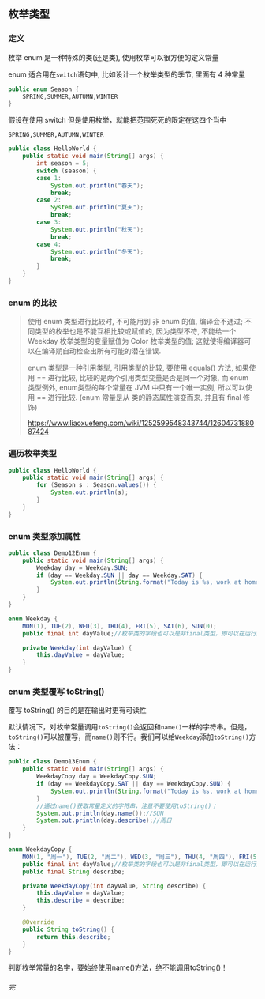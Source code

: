 ## 枚举类型

### 定义

枚举 enum 是一种特殊的类(还是类), 使用枚举可以很方便的定义常量

enum 适合用在`switch`语句中, 比如设计一个枚举类型的季节, 里面有 4 种常量

```java
public enum Season {
    SPRING,SUMMER,AUTUMN,WINTER
}
```

假设在使用 switch
但是使用枚举，就能把范围死死的限定在这四个当中

 `SPRING,SUMMER,AUTUMN,WINTER`

```java
public class HelloWorld {
    public static void main(String[] args) {
        int season = 5;
        switch (season) {
        case 1:
            System.out.println("春天");
            break;
        case 2:
            System.out.println("夏天");
            break;
        case 3:
            System.out.println("秋天");
            break;
        case 4:
            System.out.println("冬天");
            break;
        }
    }
}
```



### enum 的比较

> 使用 enum 类型进行比较时, 不可能用到 非 enum 的值, 编译会不通过; 不同类型的枚举也是不能互相比较或赋值的, 因为类型不符, 不能给一个 Weekday 枚举类型的变量赋值为 Color 枚举类型的值; 这就使得编译器可以在编译期自动检查出所有可能的潜在错误.
>
> 
>
> enum 类型是一种引用类型, 引用类型的比较, 要使用 equals() 方法, 如果使用 == 进行比较, 比较的是两个引用类型变量是否是同一个对象, 而 enum 类型例外, enum类型的每个常量在 JVM 中只有一个唯一实例, 所以可以使用 == 进行比较. (enum 常量是从 类的静态属性演变而来, 并且有 final 修饰)
>
> https://www.liaoxuefeng.com/wiki/1252599548343744/1260473188087424



### 遍历枚举类型

```java
public class HelloWorld {
    public static void main(String[] args) {
        for (Season s : Season.values()) {
            System.out.println(s);
        }
    }
}
```



### enum 类型添加属性

```java
public class Demo12Enum {
    public static void main(String[] args) {
        Weekday day = Weekday.SUN;
        if (day == Weekday.SUN || day == Weekday.SAT) {
            System.out.println(String.format("Today is %s, work at home", day));//Today is SUN, work at home
        }
    }
}

enum Weekday {
    MON(1), TUE(2), WED(3), THU(4), FRI(5), SAT(6), SUN(0);
    public final int dayValue;//枚举类的字段也可以是非final类型，即可以在运行期修改，但是不推荐这样做！

    private Weekday(int dayValue) {
        this.dayValue = dayValue;
    }
}
```



### enum 类型覆写 toString()

覆写 toString() 的目的是在输出时更有可读性

默认情况下，对枚举常量调用`toString()`会返回和`name()`一样的字符串。但是，`toString()`可以被覆写，而`name()`则不行。我们可以给`Weekday`添加`toString()`方法：

```java
public class Demo13Enum {
    public static void main(String[] args) {
        WeekdayCopy day = WeekdayCopy.SUN;
        if (day == WeekdayCopy.SAT || day == WeekdayCopy.SUN) {
            System.out.println(String.format("Today is %s, work at home", day.describe));//Today is 周日, work at home
        }
        //通过name()获取常量定义的字符串，注意不要使用toString()；
        System.out.println(day.name());//SUN
        System.out.println(day.describe);//周日
    }
}

enum WeekdayCopy {
    MON(1, "周一"), TUE(2, "周二"), WED(3, "周三"), THU(4, "周四"), FRI(5, "周五"), SAT(6, "周六"), SUN(0, "周日");
    public final int dayValue;//枚举类的字段也可以是非final类型，即可以在运行期修改，但是不推荐这样做！
    public final String describe;

    private WeekdayCopy(int dayValue, String describe) {
        this.dayValue = dayValue;
        this.describe = describe;
    }

    @Override
    public String toString() {
        return this.describe;
    }
}
```

判断枚举常量的名字，要始终使用name()方法，绝不能调用toString()！





###### 完